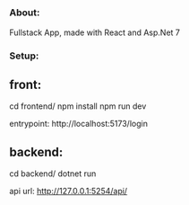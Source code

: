 #####

### About:

Fullstack App, made with React and Asp.Net 7

### Setup:

## front:

cd frontend/
npm install
npm run dev

entrypoint: http://localhost:5173/login

## backend:

cd backend/
dotnet run

api url: http://127.0.0.1:5254/api/

######
